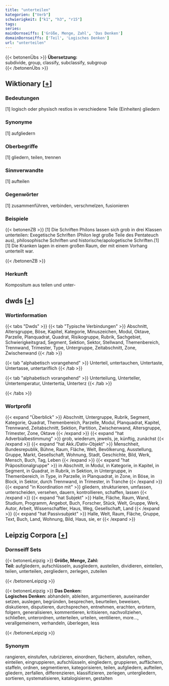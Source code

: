 ```yaml
---
title: "unterteilen"
kategorien: ["Verb"]
schwierigkeit: ["k1", "h3", "r15"]
tags:
series:
mainDornseiffs: ['Größe, Menge, Zahl', 'Das Denken']
domainDornseiffs: ['Teil', 'Logisches Denken']
url: "unterteilen"
---
```


{{< betonenÜbs >}}
**Übersetzung:**  
subdivide, group, classify, subclassify, subgroup  
{{< /betonenÜbs >}}

## Wiktionary [[+](https://de.wiktionary.org/wiki/unterteilen)]

### Bedeutungen
[1] logisch oder physisch restlos in verschiedene Teile (Einheiten) gliedern  

### Synonyme
[1] aufgliedern  

### Oberbegriffe
[1] gliedern, teilen, trennen  

### Sinnverwandte
[1] aufteilen  

### Gegenwörter
[1] zusammenführen, verbinden, verschmelzen, fusionieren  

### Beispiele
{{< betonenZB >}}
[1] Die Schriften Philons lassen sich grob in drei Klassen unterteilen: Exegetische Schriften (Philon legt große Teile des Pentateuch aus), philosophische Schriften und historische/apologetische Schriften.[1]  
[1] Die Kranken lagen in einem großen Raum, der mit einem Vorhang unterteilt war.  

{{< /betonenZB >}}
### Herkunft
Kompositum aus teilen und unter-  



## dwds [[+](https://www.dwds.de/wb/unterteilen)]

### Wortinformation
{{< tabs "Dwds" >}}
{{< tab "Typische Verbindungen" >}}
Abschnitt, Altersgruppe, Böse, Kapitel, Kategorie, Minuszeichen, Modul, Oktave, Parzelle, Planquadrat, Quadrat, Risikogruppe, Rubrik, Sachgebiet, Schwierigkeitsgrad, Segment, Sektion, Sektor, Stellwand, Themenbereich, Trennwand, Trimester, Type, Untergruppe, Zeitabschnitt, Zone, Zwischenwand
{{< /tab >}}

{{< tab "alphabetisch vorangehend" >}}
Unterteil, untertauchen, Untertaste, Untertasse, untertariflich
{{< /tab >}}

{{< tab "alphabetisch vorangehend" >}}
Unterteilung, Unterteller, Untertemperatur, Untertertia, Unterterz
{{< /tab >}}

{{< /tabs >}}

### Wortprofil
{{< expand "Überblick" >}} Abschnitt, Untergruppe, Rubrik, Segment, Kategorie, Quadrat, Themenbereich, Parzelle, Modul, Planquadrat, Kapitel, Trennwand, Zeitabschnitt, Sektion, Partition, Zwischenwand, Altersgruppe, Trimester, Zone, Oktave {{< /expand >}}
{{< expand "hat Adverbialbestimmung" >}} grob, wiederum, jeweils, je, künftig, zunächst {{< /expand >}}
{{< expand "hat Akk./Dativ-Objekt" >}} Menschheit, Bundesrepublik, Bühne, Raum, Fläche, Welt, Bevölkerung, Ausstellung, Gruppe, Markt, Gesellschaft, Wohnung, Stadt, Geschichte, Bild, Werk, Mensch, Buch, Tag, Leben {{< /expand >}}
{{< expand "hat Präpositionalgruppe" >}} in Abschnitt, in Modul, in Kategorie, in Kapitel, in Segment, in Quadrat, in Rubrik, in Sektion, in Untergruppe, in Themenbereich, in Type, in Parzelle, in Planquadrat, in Zone, in Böse, in Block, in Sektor, durch Trennwand, in Trimester, in Tranche {{< /expand >}}
{{< expand "in Koordination mit" >}} gliedern, strukturieren, umfassen, unterscheiden, versehen, dauern, kontrollieren, schaffen, lassen {{< /expand >}}
{{< expand "hat Subjekt" >}} Halle, Fläche, Raum, Wand, Studium, Programm, Angebot, Buch, Forscher, Stück, Welt, Gruppe, Werk, Autor, Arbeit, Wissenschaftler, Haus, Weg, Gesellschaft, Land {{< /expand >}}
{{< expand "hat Passivsubjekt" >}} Halle, Welt, Raum, Fläche, Gruppe, Text, Buch, Land, Wohnung, Bild, Haus, sie, er {{< /expand >}}

## Leipzig Corpora [[+](https://corpora.uni-leipzig.de/en/res?word=unterteilen&corpusId=deu_newscrawl-public_2018)]

### Dornseiff Sets
{{< betonenLeipzig >}}
**Größe, Menge, Zahl:**  
**Teil:** aufgliedern, aufschlüsseln, ausgliedern, austeilen, dividieren, einteilen, teilen, unterteilen, zergliedern, zerlegen, zuteilen  

{{< /betonenLeipzig >}}


{{< betonenLeipzig >}}
**Das Denken:**  
**Logisches Denken:** abhandeln, ableiten, argumentieren, auseinander setzen, auslegen, begründen, besprechen, beurteilen, beweisen, diskutieren, disputieren, durchsprechen, entnehmen, erachten, erörtern, folgern, generalisieren, kommentieren, kritisieren, nachvollziehen, schließen, unterordnen, unterteilen, urteilen, ventilieren, more..., verallgemeinern, verhandeln, überlegen, less  

{{< /betonenLeipzig >}}

### Synonym
rangieren, einstufen, rubrizieren, einordnen, fächern, abstufen, reihen, einteilen, eingruppieren, aufschlüsseln, eingliedern, gruppieren, auffächern, staffeln, ordnen, segmentieren, kategorisieren, teilen, aufgliedern, aufteilen, gliedern, zerfallen, differenzieren, klassifizieren, zerlegen, untergliedern, sortieren, systematisieren, katalogisieren, gestalten

